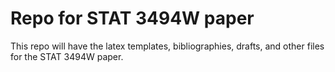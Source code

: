 # Repo for STAT 3494W paper 

This repo will have the latex templates, bibliographies, drafts, and other files for the STAT 3494W paper. 
